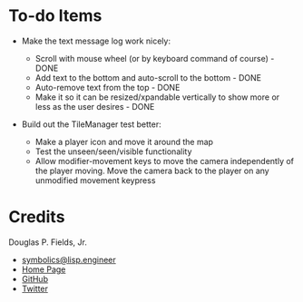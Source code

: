 # To-do Items

* Make the text message log work nicely:
  * Scroll with mouse wheel (or by keyboard command of course) - DONE
  * Add text to the bottom and auto-scroll to the bottom - DONE
  * Auto-remove text from the top - DONE
  * Make it so it can be resized/xpandable vertically to show more or less
    as the user desires - DONE

* Build out the TileManager test better:
  * Make a player icon and move it around the map
  * Test the unseen/seen/visible functionality
  * Allow modifier-movement keys to move the camera independently of
    the player moving. Move the camera back to the player on any
    unmodified movement keypress


# Credits

Douglas P. Fields, Jr.
* symbolics@lisp.engineer
* [Home Page](https://symbolics.lisp.engineer/)
* [GitHub](https://github.com/LispEngineer/)
* [Twitter](https://twitter.com/LispEngineer)